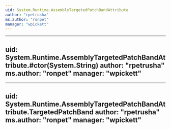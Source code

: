 ```yaml
---
uid: System.Runtime.AssemblyTargetedPatchBandAttribute
author: "rpetrusha"
ms.author: "ronpet"
manager: "wpickett"
---
```


---
uid: System.Runtime.AssemblyTargetedPatchBandAttribute.#ctor(System.String)
author: "rpetrusha"
ms.author: "ronpet"
manager: "wpickett"
---

---
uid: System.Runtime.AssemblyTargetedPatchBandAttribute.TargetedPatchBand
author: "rpetrusha"
ms.author: "ronpet"
manager: "wpickett"
---
